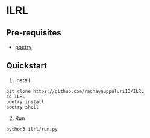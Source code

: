 # ILRL

## Pre-requisites
- [poetry](https://python-poetry.org/docs/#installing-with-the-official-installer)

## Quickstart

1. Install 

```
git clone https://github.com/raghavauppuluri13/ILRL
cd ILRL
poetry install
poetry shell
```

2. Run

```
python3 ilrl/run.py
```
